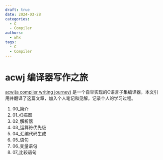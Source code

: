 ```yaml
---
draft: true
date: 2024-03-28
categories:
  - C
  - Compiler
authors:
  - whx
tags:
  - C
  - Compiler
---
```


# acwj 编译器写作之旅

[acwj(a compiler writing journey)](https://github.com/DoctorWkt/acwj) 是一个自举实现的C语言子集编译器，本文引用并翻译了这篇文章，加入个人笔记和见解，记录个人的学习过程。

<!-- more -->

1. 00_简介
2. 01_扫描器
3. 02_解析器
4. 03_运算符优先级
5. 04_汇编代码生成
6. 05_语句
7. 06_变量语句
8. 07_比较语句
